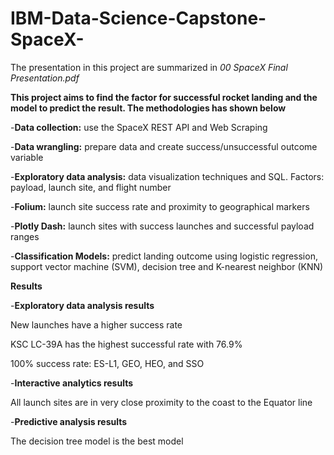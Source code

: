 # IBM-Data-Science-Capstone-SpaceX-
The presentation in this project are summarized in *00 SpaceX Final Presentation.pdf*

**This project aims to find the factor for successful rocket landing and the model to predict the result. The methodologies has shown below**

-**Data collection:** use the SpaceX REST API and Web Scraping

-**Data wrangling:** prepare data and create success/unsuccessful outcome variable 

-**Exploratory data analysis:** data visualization techniques and SQL. Factors: payload, launch site, and flight number

-**Folium:** launch site success rate and proximity to geographical markers

-**Plotly Dash:** launch sites with success launches and successful payload ranges  

-**Classification Models:** predict landing outcome using logistic regression, support vector machine (SVM), decision tree and K-nearest neighbor (KNN)

**Results**

-**Exploratory data analysis results**

New launches have a higher success rate

KSC LC-39A has the highest successful rate with 76.9%

100% success rate: ES-L1, GEO, HEO, and SSO

-**Interactive analytics results**

All launch sites are in very close proximity to the coast to the Equator line

-**Predictive analysis results**

The decision tree model is the best model



